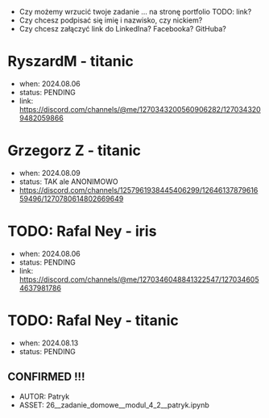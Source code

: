 
- Czy możemy wrzucić twoje zadanie ... na stronę portfolio TODO: link?
- Czy chcesz podpisać się imię i nazwisko, czy nickiem?
- Czy chcesz załączyć link do LinkedIna? Facebooka? GitHuba?

# RyszardM - titanic

- when: 2024.08.06
- status: PENDING
- link: https://discord.com/channels/@me/1270343200560906282/1270343209482059866

# Grzegorz Z - titanic

- when: 2024.08.09
- status: TAK ale ANONIMOWO
- https://discord.com/channels/1257961938445406299/1264613787961659496/1270780614802669649

# TODO: Rafal Ney - iris

- when: 2024.08.06
- status: PENDING
- link: https://discord.com/channels/@me/1270346048841322547/1270346054637981786

# TODO: Rafal Ney - titanic

- when: 2024.08.13
- status: PENDING

## CONFIRMED !!!

- AUTOR: Patryk
- ASSET: 26__zadanie_domowe__modul_4_2__patryk.ipynb
